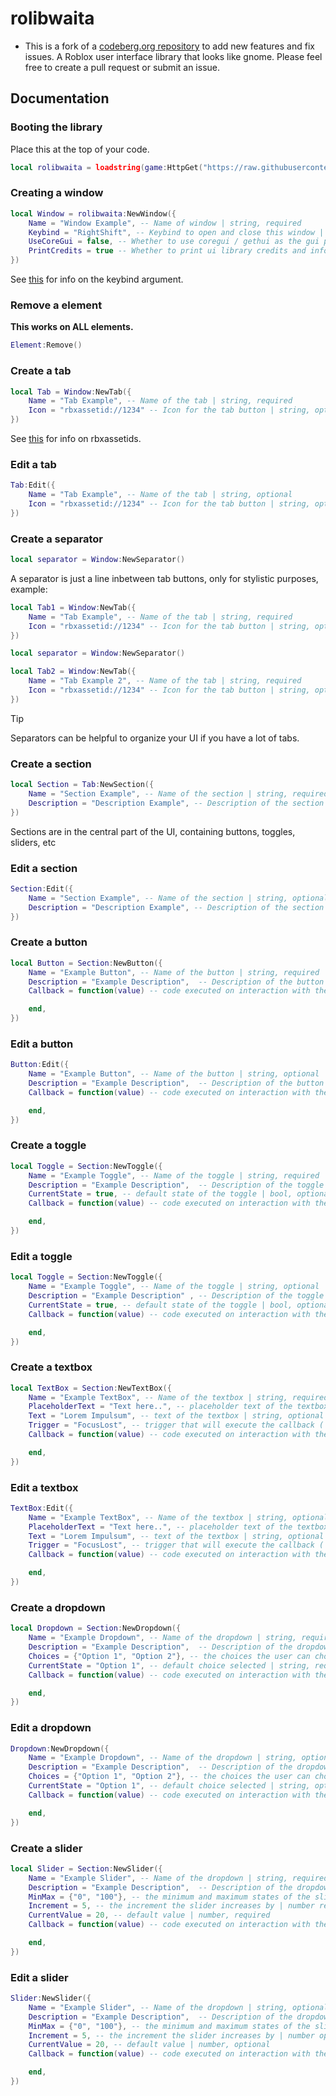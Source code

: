 # rolibwaita

* This is a fork of a [codeberg.org repository](https://codeberg.org/Blukez/rolibwaita) to add new features and fix issues.
A Roblox user interface library that looks like gnome.
Please feel free to create a pull request or submit an issue.

## Documentation

### Booting the library

Place this at the top of your code.
```lua
local rolibwaita = loadstring(game:HttpGet("https://raw.githubusercontent.com/mlnitoon2/rolibwaita/refs/heads/main/Source.lua"))()
```

### Creating a window

```lua
local Window = rolibwaita:NewWindow({
    Name = "Window Example", -- Name of window | string, required
    Keybind = "RightShift", -- Keybind to open and close this window | string, required
    UseCoreGui = false, -- Whether to use coregui / gethui as the gui parent | bool, optional
    PrintCredits = true -- Whether to print ui library credits and info in the console | bool, optional
})
```

See [this](https://create.roblox.com/docs/reference/engine/enums/KeyCode) for info on the keybind argument.

### Remove a element

**This works on ALL elements.**
```lua
Element:Remove()
```

### Create a tab

```lua
local Tab = Window:NewTab({
    Name = "Tab Example", -- Name of the tab | string, required
    Icon = "rbxassetid://1234" -- Icon for the tab button | string, optional
})
```

See [this](https://create.roblox.com/docs/projects/assets) for info on rbxassetids.

### Edit a tab

```lua
Tab:Edit({
    Name = "Tab Example", -- Name of the tab | string, optional
    Icon = "rbxassetid://1234" -- Icon for the tab button | string, optional
})
```

### Create a separator

```lua
local separator = Window:NewSeparator()
```

A separator is just a line inbetween tab buttons, only for stylistic purposes, example:
```lua
local Tab1 = Window:NewTab({
	Name = "Tab Example", -- Name of the tab | string, required
	Icon = "rbxassetid://1234" -- Icon for the tab button | string, optional
})

local separator = Window:NewSeparator()

local Tab2 = Window:NewTab({
	Name = "Tab Example 2", -- Name of the tab | string, required
	Icon = "rbxassetid://1234" -- Icon for the tab button | string, optional
})
```

> [!TIP]
> Separators can be helpful to organize your UI if you have a lot of tabs.

### Create a section

```lua
local Section = Tab:NewSection({
    Name = "Section Example", -- Name of the section | string, required
    Description = "Description Example", -- Description of the section | string, optional 
})
```
Sections are in the central part of the UI, containing buttons, toggles, sliders, etc

### Edit a section

```lua
Section:Edit({
    Name = "Section Example", -- Name of the section | string, optional
    Description = "Description Example", -- Description of the section | string, optional 
})
```

### Create a button

```lua
local Button = Section:NewButton({
    Name = "Example Button", -- Name of the button | string, required
    Description = "Example Description",  -- Description of the button | string, optional 
    Callback = function(value) -- code executed on interaction with the element | function,  optional

    end,
})
```

### Edit a button

```lua
Button:Edit({
    Name = "Example Button", -- Name of the button | string, optional
    Description = "Example Description",  -- Description of the button | string, optional 
    Callback = function(value) -- code executed on interaction with the element | function,  optional

    end,
})
```

### Create a toggle

```lua
local Toggle = Section:NewToggle({
    Name = "Example Toggle", -- Name of the toggle | string, required
    Description = "Example Description",  -- Description of the toggle | string, optional 
    CurrentState = true, -- default state of the toggle | bool, optional
    Callback = function(value) -- code executed on interaction with the element | function,  optional

    end,
})
```

### Edit a toggle

```lua
local Toggle = Section:NewToggle({
    Name = "Example Toggle", -- Name of the toggle | string, optional
    Description = "Example Description" , -- Description of the toggle | string, optional 
    CurrentState = true, -- default state of the toggle | bool, optional
    Callback = function(value) -- code executed on interaction with the element | function,  optional

    end,
})
```

### Create a textbox

```lua
local TextBox = Section:NewTextBox({
    Name = "Example TextBox", -- Name of the textbox | string, required
    PlaceholderText = "Text here..", -- placeholder text of the textbox | string, optional
    Text = "Lorem Impulsum", -- text of the textbox | string, optional
    Trigger = "FocusLost", -- trigger that will execute the callback ( FocusLost or TextChanged ) | string, optional
    Callback = function(value) -- code executed on interaction with the element | function,  optional

    end,
})
```

### Edit a textbox

```lua
TextBox:Edit({
    Name = "Example TextBox", -- Name of the textbox | string, optional
    PlaceholderText = "Text here..", -- placeholder text of the textbox | string, optional
    Text = "Lorem Impulsum", -- text of the textbox | string, optional
    Trigger = "FocusLost", -- trigger that will execute the callback ( FocusLost or TextChanged ) | string, optional
    Callback = function(value) -- code executed on interaction with the element | function,  optional

    end,
})
```

### Create a dropdown

```lua
local Dropdown = Section:NewDropdown({
    Name = "Example Dropdown", -- Name of the dropdown | string, required
    Description = "Example Description",  -- Description of the dropdown | string, optional 
    Choices = {"Option 1", "Option 2"}, -- the choices the user can choose from | table, required
    CurrentState = "Option 1", -- default choice selected | string, required
    Callback = function(value) -- code executed on interaction with the element | function,  optional

    end,
})
```

### Edit a dropdown

```lua
Dropdown:NewDropdown({
    Name = "Example Dropdown", -- Name of the dropdown | string, optional
    Description = "Example Description",  -- Description of the dropdown | string, optional 
    Choices = {"Option 1", "Option 2"}, -- the choices the user can choose from | table, optional
    CurrentState = "Option 1", -- default choice selected | string, optional
    Callback = function(value) -- code executed on interaction with the element | function,  optional

    end,
})
```

### Create a slider

```lua
local Slider = Section:NewSlider({
    Name = "Example Slider", -- Name of the dropdown | string, required
    Description = "Example Description",  -- Description of the dropdown | string, optional 
    MinMax = {"0", "100"}, -- the minimum and maximum states of the slider | table, required
    Increment = 5, -- the increment the slider increases by | number required
    CurrentValue = 20, -- default value | number, required
    Callback = function(value) -- code executed on interaction with the element | function,  optional

    end,
})
```

### Edit a slider

```lua
Slider:NewSlider({
    Name = "Example Slider", -- Name of the dropdown | string, optional
    Description = "Example Description",  -- Description of the dropdown | string, optional 
    MinMax = {"0", "100"}, -- the minimum and maximum states of the slider | table, optional
    Increment = 5, -- the increment the slider increases by | number optional
    CurrentValue = 20, -- default value | number, optional
    Callback = function(value) -- code executed on interaction with the element | function,  optional

    end,
})
```
